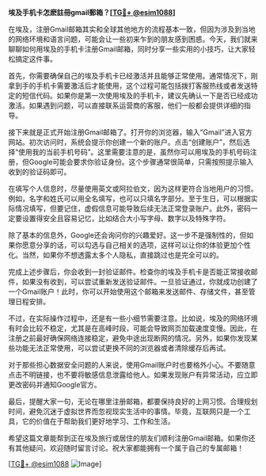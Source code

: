 **埃及手机卡怎麽註冊gmail郵箱？[[TG💪+ @esim1088](https://t.me/s/esim1088)]**

在埃及，注册Gmail邮箱其实和全球其他地方的流程基本一致，但因为涉及到当地的网络环境和语言问题，可能会让一些初来乍到的朋友感到困惑。今天，我们就来聊聊如何用埃及的手机卡注册Gmail邮箱，同时分享一些实用的小技巧，让大家轻松搞定这件事。

首先，你需要确保自己的埃及手机卡已经激活并且能够正常使用。通常情况下，刚拿到手的手机卡需要激活后才能使用，这个过程可能包括拨打客服热线或者发送特定的短信代码。如果你是第一次使用埃及的手机卡，建议先确认一下是否已经成功激活。如果遇到问题，可以直接联系运营商的客服，他们一般都会提供详细的指导。

接下来就是正式开始注册Gmail邮箱了。打开你的浏览器，输入“Gmail”进入官方网站。初次访问时，系统会提示你创建一个新的账户。点击“创建账户”，然后选择“使用我的当前手机号码”。这里需要注意的是，虽然你可以用埃及的手机号码注册，但Google可能会要求你验证身份。这个步骤通常很简单，只需按照提示输入收到的验证码即可。

在填写个人信息时，尽量使用英文或阿拉伯文，因为这样更符合当地用户的习惯。例如，名字和姓氏可以用全名填写，也可以只填名字部分。至于生日，可以根据实际情况填写，但要记住，虚假信息可能导致后续无法正常登录账户。此外，密码一定要设置得安全且容易记忆，比如结合大小写字母、数字以及特殊字符。

除了基本的信息外，Google还会询问你的兴趣爱好。这一步不是强制性的，但如果你愿意分享的话，可以勾选与自己相关的选项，这样可以让你的体验更加个性化。当然，如果你不想透露太多个人隐私，直接跳过也是完全可以的。

完成上述步骤后，你会收到一封验证邮件。检查你的埃及手机卡是否能正常接收邮件，如果没有收到，可以尝试重新发送验证邮件。一旦验证通过，你就成功创建了一个Gmail账户！此时，你可以开始使用这个邮箱来发送邮件、存储文件，甚至管理日程安排。

不过，在实际操作过程中，还是有一些小细节需要注意。比如说，埃及的网络环境有时会比较不稳定，尤其是在高峰时段，可能会导致网页加载速度变慢。因此，在注册之前最好确保网络连接稳定，避免中途出现断网的情况。另外，如果你发现某些功能无法正常使用，可以尝试更换不同的浏览器或者清除缓存后再试。

对于那些担心数据安全问题的人来说，使用Gmail账户时也要格外小心。不要随意点击不明链接，也不要将敏感信息泄露给他人。如果发现账户有异常活动，应立即更改密码并通知Google官方。

最后，提醒大家一句，无论在哪里注册邮箱，都要保持良好的上网习惯。合理规划时间，避免沉迷于虚拟世界而忽视现实生活中的事情。毕竟，互联网只是一个工具，它的价值在于帮助我们更好地学习、工作和生活。

希望这篇文章能帮到正在埃及旅行或居住的朋友们顺利注册Gmail邮箱。如果你还有其他疑问，欢迎随时留言讨论。祝大家都能拥有一个属于自己的专属邮箱！

[[TG💪+ @esim1088](https://t.me/s/esim1088) ![Image](https://i.postimg.cc/4NQfJmqS/Snipaste-2025-05-13-00-14-12.png)]